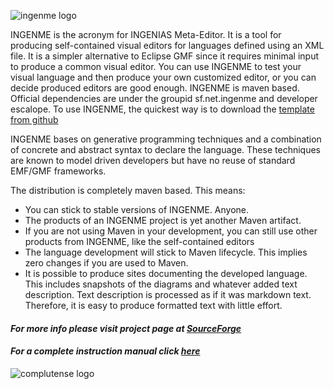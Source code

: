 ![ingenme logo](http://ingenme.sourceforge.net/assets/img/logblackingenme.png)

INGENME is the acronym for INGENIAS Meta-Editor. It is a tool for producing self-contained visual editors for languages defined using an XML file. It is a simpler alternative to Eclipse GMF since it requires minimal input to produce a common visual editor. You can use INGENME to test your visual language and then produce your own customized editor, or you can decide produced editors are good enough. 
INGENME is maven based. Official dependencies are under the groupid sf.net.ingenme and developer escalope. To use INGENME, the quickest way is to download the [template from github](https://github.com/escalope/template-ingenme)

INGENME bases on generative programming techniques and a combination of concrete and abstract syntax to declare the language. These techniques are known to model driven developers but have no reuse of standard EMF/GMF frameworks.

The distribution is completely maven based. This means:

* You can stick to stable versions of INGENME. Anyone.
* The products of an INGENME project is yet another Maven artifact.
* If you are not using Maven in your development, you can still use other products from INGENME, like the self-contained editors
* The language development will stick to Maven lifecycle. This implies zero changes if you are used to Maven.
* It is possible to produce sites documenting the developed language. This includes snapshots of the diagrams and whatever added text description. Text description is processed as if it was markdown text. Therefore, it is easy to produce formatted text with little effort.

#### *For more info please visit project page at [SourceForge](http://ingenme.sourceforge.net)*

#### *For a complete instruction manual click [here](http://ingenme.sourceforge.net/manual.html)*

![complutense logo](https://biblioteca.ucm.es/data/cont/docs/60-2016-09-20-Marca%20UCM%20Secundaria%20Monocromo%20Negro.jpg)

